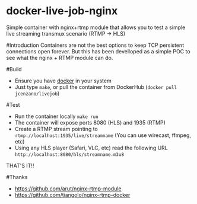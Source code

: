# docker-live-job-nginx
Simple container with nginx+rtmp module that allows you to test a simple live streaming transmux scenario (RTMP -> HLS)

#Introduction
Containers are not the best options to keep TCP persistent connections open forever. But this has been develloped as a simple POC to see what the nginx + RTMP module can do.

#Build
- Ensure you have [docker](https://www.docker.com/) in your system
- Just type `make`, or pull the container from DockerHub (`docker pull jcenzano/livejob`)

#Test
- Run the container locally `make run`
- The container will expose ports 8080 (HLS) and 1935 (RTMP)
- Create a RTMP stream pointing to `rtmp://localhost:1935/live/streamname` (You can use wirecast, ffmpeg, etc)
- Using any HLS player (Safari, VLC, etc) read the following URL `http://localhost:8080/hls/streamname.m3u8`

THAT'S IT!!

#Thanks
- https://github.com/arut/nginx-rtmp-module
- https://github.com/tiangolo/nginx-rtmp-docker